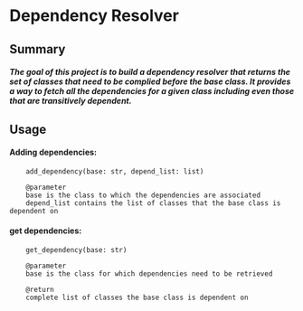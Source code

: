 #       Dependency Resolver
##      Summary
#####   The goal of this project is to build a dependency resolver that returns the set of classes that need to be complied before the base class. It provides a way to fetch           all the dependencies for a given class including even those that are transitively dependent.
##      Usage
####    Adding dependencies:
        add_dependency(base: str, depend_list: list)
        
        @parameter 
        base is the class to which the dependencies are associated
        depend_list contains the list of classes that the base class is dependent on
       
####    get dependencies:
        get_dependency(base: str)
        
        @parameter
        base is the class for which dependencies need to be retrieved
        
        @return
        complete list of classes the base class is dependent on
